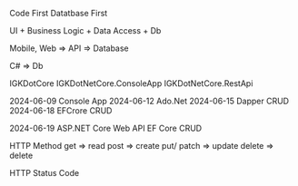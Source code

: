 Code First
Datatbase First



UI + Business Logic + Data Access + Db

Mobile, Web => API => Database

C# => Db 

IGKDotCore
IGKDotNetCore.ConsoleApp
IGKDotNetCore.RestApi


 2024-06-09 Console App
 2024-06-12 Ado.Net
 2024-06-15 Dapper CRUD
 2024-06-18 EFCrore CRUD

 2024-06-19 ASP.NET Core Web API EF Core CRUD


 HTTP Method
 get => read
 post => create
 put/ patch => update
 delete => delete

 HTTP Status Code
